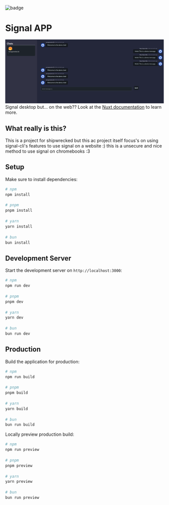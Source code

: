 ![badge](https://hackatime-badge.hackclub.com/U07L45W79E1/signal-app)
# Signal APP

![screenshot](./screenshot.png)
Signal desktop but... on the web??
Look at the [Nuxt documentation](https://nuxt.com/docs/getting-started/introduction) to learn more.

## What really is this?
This is a project for shipwrecked but this ac project itself focus's on using signal-cli's features to use signal on a website :)
this is a unsecure and nice method to use signal on chromebooks :3

## Setup

Make sure to install dependencies:

```bash
# npm
npm install

# pnpm
pnpm install

# yarn
yarn install

# bun
bun install
```

## Development Server

Start the development server on `http://localhost:3000`:

```bash
# npm
npm run dev

# pnpm
pnpm dev

# yarn
yarn dev

# bun
bun run dev
```

## Production

Build the application for production:

```bash
# npm
npm run build

# pnpm
pnpm build

# yarn
yarn build

# bun
bun run build
```

Locally preview production build:

```bash
# npm
npm run preview

# pnpm
pnpm preview

# yarn
yarn preview

# bun
bun run preview
```

